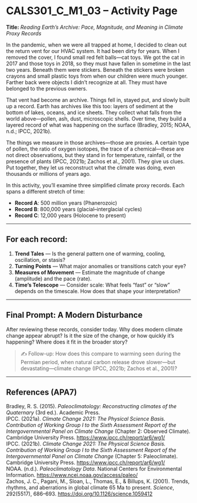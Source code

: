 # CALS301_C_M1_03 – Activity Page  
**Title:** *Reading Earth’s Archive: Pace, Magnitude, and Meaning in Climate Proxy Records*

In the pandemic, when we were all trapped at home, I decided to clean out the return vent for our HVAC system. It had been dirty for years. When I removed the cover, I found small red felt balls—cat toys. We got the cat in 2017 and those toys in 2018, so they must have fallen in sometime in the last two years. Beneath them were stickers. Beneath the stickers were broken crayons and small plastic toys from when our children were much younger. Farther back were objects I didn’t recognize at all. They must have belonged to the previous owners.

That vent had become an archive. Things fell in, stayed put, and slowly built up a record. Earth has archives like this too: layers of sediment at the bottom of lakes, oceans, and ice sheets. They collect what falls from the world above—pollen, ash, dust, microscopic shells. Over time, they build a layered record of what was happening on the surface (Bradley, 2015; NOAA, n.d.; IPCC, 2021b).

The things we measure in those archives—those are proxies. A certain type of pollen, the ratio of oxygen isotopes, the trace of a chemical—these are not direct observations, but they stand in for temperature, rainfall, or the presence of plants (IPCC, 2021b; Zachos et al., 2001). They give us clues. Put together, they let us reconstruct what the climate was doing, even thousands or millions of years ago.

In this activity, you’ll examine three simplified climate proxy records. Each spans a different stretch of time:

- **Record A**: 500 million years (Phanerozoic)  
- **Record B**: 800,000 years (glacial–interglacial cycles)  
- **Record C**: 12,000 years (Holocene to present)

---

## For each record:

1. **Trend Tales** — Is the general pattern one of warming, cooling, oscillation, or stasis?  
2. **Turning Points** — What major anomalies or transitions catch your eye?  
3. **Measures of Movement** — Estimate the magnitude of change (amplitude) and the pace (rate).  
4. **Time’s Telescope** — Consider scale: What feels “fast” or “slow” depends on the timescale. How does that shape your interpretation?

---

## Final Prompt: A Modern Disturbance

After reviewing these records, consider today. Why does modern climate change appear abrupt? Is it the size of the change, or how quickly it’s happening? Where does it fit in the broader story?

> ✍️ Follow-up: How does this compare to warming seen during the Permian period, when natural carbon release drove slower—but devastating—climate change (IPCC, 2021b; Zachos et al., 2001)?

---

## References (APA7)

Bradley, R. S. (2015). *Paleoclimatology: Reconstructing climates of the Quaternary* (3rd ed.). Academic Press.  
IPCC. (2021a). *Climate Change 2021: The Physical Science Basis. Contribution of Working Group I to the Sixth Assessment Report of the Intergovernmental Panel on Climate Change* (Chapter 2: Observed Climate). Cambridge University Press. https://www.ipcc.ch/report/ar6/wg1/  
IPCC. (2021b). *Climate Change 2021: The Physical Science Basis. Contribution of Working Group I to the Sixth Assessment Report of the Intergovernmental Panel on Climate Change* (Chapter 5: Paleoclimate). Cambridge University Press. https://www.ipcc.ch/report/ar6/wg1/  
NOAA. (n.d.). *Paleoclimatology Data*. National Centers for Environmental Information. https://www.ncei.noaa.gov/access/paleo/  
Zachos, J. C., Pagani, M., Sloan, L., Thomas, E., & Billups, K. (2001). Trends, rhythms, and aberrations in global climate 65 Ma to present. *Science*, 292(5517), 686–693. https://doi.org/10.1126/science.1059412


